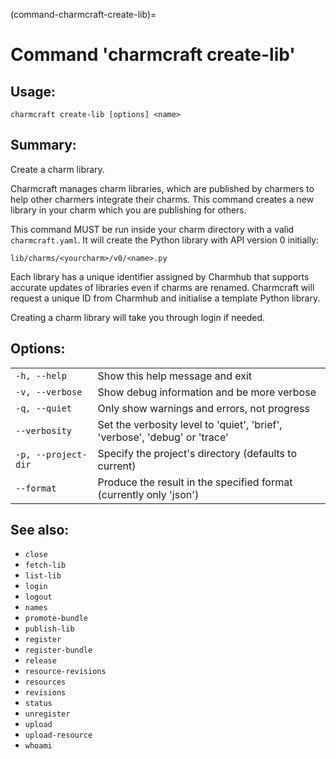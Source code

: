 (command-charmcraft-create-lib)=
# Command 'charmcraft create-lib'

## Usage:
```text
charmcraft create-lib [options] <name>
```

## Summary:

Create a charm library.

Charmcraft manages charm libraries, which are published by charmers to help other charmers integrate their charms. This command creates a new library in your charm which you are publishing for others.

This command MUST be run inside your charm directory with a valid `charmcraft.yaml`. It will create the Python library with API version 0 initially:

```text
lib/charms/<yourcharm>/v0/<name>.py
```

Each library has a unique identifier assigned by Charmhub that supports accurate updates of libraries even if charms are renamed. Charmcraft will request a unique ID from Charmhub and initialise a template Python library.

Creating a charm library will take you through login if needed.

## Options:
| | |
|-|-|
| `-h, --help` | Show this help message and exit |
| `-v, --verbose` | Show debug information and be more verbose |
| `-q, --quiet` | Only show warnings and errors, not progress |
| `--verbosity` | Set the verbosity level to 'quiet', 'brief', 'verbose', 'debug' or 'trace' |
| `-p, --project-dir` | Specify the project's directory (defaults to current) |
| `--format` | Produce the result in the specified format (currently only 'json') |

## See also:
- `close`
- `fetch-lib`
- `list-lib`
- `login`
- `logout`
- `names`
- `promote-bundle`
- `publish-lib`
- `register`
- `register-bundle`
- `release`
- `resource-revisions`
- `resources`
- `revisions`
- `status`
- `unregister`
- `upload`
- `upload-resource`
- `whoami`